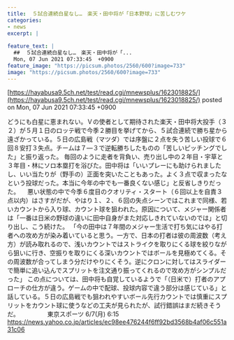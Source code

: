 ```yaml
---
title:  ５試合連続白星なし…　楽天・田中将が「日本野球」に苦しむワケ  
categories:
- news
excerpt: |
  
feature_text: |
  ##  ５試合連続白星なし…　楽天・田中将が「...
  Mon, 07 Jun 2021 07:33:45  +0900
feature_image: "https://picsum.photos/2560/600?image=733"
image: "https://picsum.photos/2560/600?image=733"
---
```


[https://hayabusa9.5ch.net/test/read.cgi/mnewsplus/1623018825/](https://hayabusa9.5ch.net/test/read.cgi/mnewsplus/1623018825/)
posted on Mon, 07 Jun 2021 07:33:45  +0900

<!--more-->

どうにも白星に恵まれない。Ｖの使者として期待された楽天・田中将大投手（３２）が５月１日のロッテ戦で今季２勝目を挙げてから、５試合連続で勝ち星から遠ざかっている。５日の広島戦（マツダ）では序盤に２点を失う苦しい投球で６回８安打３失点。チームは７—３で逆転勝ちしたものの「苦しいピッチングでした」と振り返った。 毎回のように走者を背負い、売り出し中の２年目・宇草と３年目・林にソロ本塁打を浴びた。田中将は「いいプレーにも助けられましたし、いい当たりが（野手の）正面を突いたこともあった。よく３点で収まったなという投球だった。本当に今年の中でも一番良くない感じ」と反省しきりだった。 　悪い状態の中で今季６度目のクオリティ・スタート（６回以上を自責３点以内）はさすがだが、やはり１、２、６回の失点シーンではこれまで同様、若いカウントから入り球、カウント球を狙われた。原因について、メジャー関係者は「一番は日米の野球の違いに田中自身がまた対応しきれていないのでは」と切り出し、こう続けた。 「今の田中は７年間のメジャー生活で打ち気にはやる打者への攻め方が染み着いていると思う。一方で、日本の打者は彼の周波数（考え方）が読み取れるので、浅いカウントではストライクを取りにくる球を絞りながら狙いに行き、空振りを取りにくる深いカウントではボールを見極めてくる。その周波数が合ってしまう分だけやりにくそう。逆にクロンに対してはスライダーで簡単に追い込んでスプリットを注文通り振ってくれるので攻め方がシンプルだった」 この点については、田中将も自覚しているようで「（日米で）打者のアプローチの仕方が違う。ゲームの中で配球、投球内容で違う部分は感じている」と話している。５日の広島戦でも狙われやすいボール先行カウントでは慎重にスプリットをカウント球に使うなどの工夫が見られたが、試行錯誤はまだ続きそうだ。 　　　　 東京スポーツ 6/7(月) 6:15 https://news.yahoo.co.jp/articles/ec98ee476244f6ff92bd3568b4af06c551a31c06
